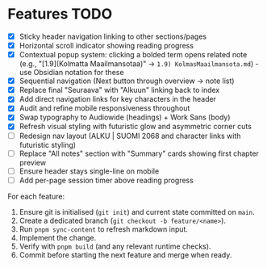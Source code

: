 # Features TODO

- [x] Sticky header navigation linking to other sections/pages
- [x] Horizontal scroll indicator showing reading progress
- [x] Contextual popup system: clicking a bolded term opens related note (e.g., "[1.9](Kolmatta Maailmansotaa)" → `1.9) KolmasMaailmansota.md`) - use Obsidian notation for these
- [x] Sequential navigation (Next button through overview → note list)
- [x] Replace final "Seuraava" with "Alkuun" linking back to index
- [x] Add direct navigation links for key characters in the header
- [x] Audit and refine mobile responsiveness throughout
- [x] Swap typography to Audiowide (headings) + Work Sans (body)
- [x] Refresh visual styling with futuristic glow and asymmetric corner cuts
- [ ] Redesign nav layout (ALKU | SUOMI 2068 and character links with futuristic styling)
- [ ] Replace "All notes" section with "Summary" cards showing first chapter preview
- [ ] Ensure header stays single-line on mobile
- [ ] Add per-page session timer above reading progress

For each feature:
1. Ensure git is initialised (`git init`) and current state committed on `main`.
2. Create a dedicated branch (`git checkout -b feature/<name>`).
1. Run `pnpm sync-content` to refresh markdown input.
3. Implement the change.
4. Verify with `pnpm build` (and any relevant runtime checks).
5. Commit before starting the next feature and merge when ready.
